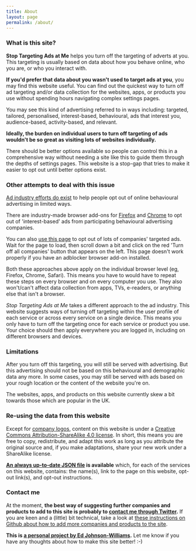 ```yaml
---
title: About
layout: page
permalink: /about/
---
```


### What is this site?

**Stop Targeting Ads at Me** helps you turn off the targeting of adverts at you. This targeting is usually based on data about how you behave online, who you are, or who you interact with.

**If you'd prefer that data about you wasn't used to target ads at you**, you may find this website useful. You can find out the quickest way to turn off ad targeting and/or data collection for the websites, apps, or products you use without spending hours navigating complex settings pages.

You may see this kind of advertising referred to in ways including: targeted, tailored, personalised, interest-based, behavioural, ads that interest you, audience-based, activity-based, and relevant.

**Ideally, the burden on individual users to turn off targeting of ads wouldn't be so great as visiting lots of websites individually.**

There should be better options available so people can control this in a comprehensive way without needing a site like this to guide them through the depths of settings pages. This website is a stop-gap that tries to make it easier to opt out until better options exist.

### Other attempts to deal with this issue

[Ad industry efforts do exist](http://www.youronlinechoices.com/uk/your-ad-choices) to help people opt out of online behavioural advertising in limited ways.

There are industry-made browser add-ons for [Firefox](https://addons.mozilla.org/en-US/firefox/addon/youronlinechoices-plugin) and [Chrome](https://chrome.google.com/webstore/detail/protect-my-choices/hdgloanjhdcenjgiafkpbehddcnonlic) to opt out of 'interest-based' ads from participating behavioural advertising companies.

You can also [use this page](http://www.youronlinechoices.com/uk/your-ad-choices) to opt out of lots of companies' targeted ads. Wait for the page to load, then scroll down a bit and click on the red 'Turn off all companies' button that appears on the left. This page doesn't work properly if you have an adblocker browser add-on installed.

Both these approaches above apply on the individual browser level (eg, Firefox, Chrome, Safari). This means you have to would have to repeat these steps on every browser and on every computer you use. They also won't/can't affect data collection from apps, TVs, e-readers, or anything else that isn't a browser.

*Stop Targeting Ads at Me* takes a different approach to the ad industry. This website suggests ways of turning off targeting within the user profile of each service or across every service on a single device. This means you only have to turn off the targeting once for each service or product you use. Your choice should then apply everywhere you are logged in, including on different browsers and devices.

### Limitations

After you turn off this targeting, you will still be served with advertising. But this advertising should not be based on this behavioural and demographic data any more. In some cases, you may still be served with ads based on your rough location or the content of the website you're on.

The websites, apps, and products on this website currently skew a bit towards those which are popular in the UK.

### Re-using the data from this website

Except for [company logos](/credits), content on this website is under a 
[Creative Commons Attribution-ShareAlike 4.0 license](https://creativecommons.org/licenses/by-sa/4.0). In short, this means you are free to copy, redistribute, and adapt this work as long as you attribute the original source and, if you make adaptations, share your new work under a ShareAlike license.

**[An always up-to-date JSON file](/api/api.json) is available** which, for each of the services on this website, contains: the name(s), link to the page on this website, opt-out link(s), and opt-out instructions.

### Contact me

At the moment, **the best way of suggesting further companies and products to add to this site is probably to [contact me through Twitter](https://twitter.com/_edjw).** If you are keen and a (little) bit technical, take a look at [these instructions on Github about how to add more companies and products to the site](https://github.com/edjw/stop-targeting-ads-me#how-to-add-a-company-or-product-to-the-site).

**This is [a personal project by Ed Johnson-Williams](https://twitter.com/_edjw).** Let me know if you have any thoughts about how to make this site better! :-)